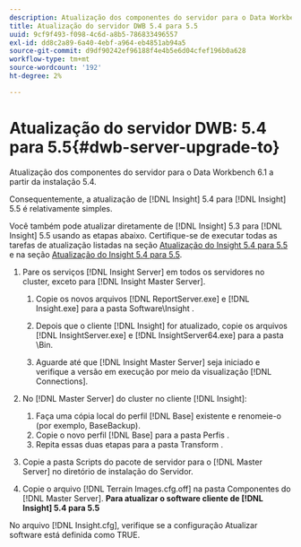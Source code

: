 ```yaml
---
description: Atualização dos componentes do servidor para o Data Workbench 6.1 a partir da instalação 5.4.
title: Atualização do servidor DWB 5.4 para 5.5
uuid: 9cf9f493-f098-4c6d-a8b5-786833496557
exl-id: dd8c2a89-6a40-4ebf-a964-eb4851ab94a5
source-git-commit: d9df90242ef96188f4e4b5e6d04cfef196b0a628
workflow-type: tm+mt
source-wordcount: '192'
ht-degree: 2%

---
```


# Atualização do servidor DWB: 5.4 para 5.5{#dwb-server-upgrade-to}

Atualização dos componentes do servidor para o Data Workbench 6.1 a partir da instalação 5.4.

Consequentemente, a atualização de [!DNL Insight] 5.4 para [!DNL Insight] 5.5 é relativamente simples.

Você também pode atualizar diretamente de [!DNL Insight] 5.3 para [!DNL Insight] 5.5 usando as etapas abaixo. Certifique-se de executar todas as tarefas de atualização listadas na seção [Atualização do Insight 5.4 para 5.5](../../../../home/c-inst-svr/c-upgrd-uninst-sftwr/c-upgrd-sftwr/t-upgrd-to-5.5.md#task-b581e47952e941158d52db3e68f076b9) e na seção [Atualização do Insight 5.4 para 5.5](../../../../home/c-inst-svr/c-upgrd-uninst-sftwr/c-upgrd-sftwr/t-upgrd-to-5.5.md#task-b581e47952e941158d52db3e68f076b9).

1. Pare os serviços [!DNL Insight Server] em todos os servidores no cluster, exceto para [!DNL Insight Master Server].

   1. Copie os novos arquivos [!DNL ReportServer.exe] e [!DNL Insight.exe] para a pasta Software\Insight .

   1. Depois que o cliente [!DNL Insight] for atualizado, copie os arquivos [!DNL InsightServer.exe] e [!DNL InsightServer64.exe] para a pasta \Bin.

   1. Aguarde até que [!DNL Insight Master Server] seja iniciado e verifique a versão em execução por meio da visualização [!DNL Connections].

1. No [!DNL Master Server] do cluster no cliente [!DNL Insight]:

   1. Faça uma cópia local do perfil [!DNL Base] existente e renomeie-o (por exemplo, BaseBackup).
   1. Copie o novo perfil [!DNL Base] para a pasta Perfis .
   1. Repita essas duas etapas para a pasta Transform .

1. Copie a pasta Scripts do pacote de servidor para o [!DNL Master Server] no diretório de instalação do Servidor.
1. Copie o arquivo [!DNL Terrain Images.cfg.off] na pasta Componentes do [!DNL Master Server].
   **Para atualizar o software cliente de  [!DNL Insight] 5.4 para 5.5**

No arquivo [!DNL Insight.cfg], verifique se a configuração Atualizar software está definida como TRUE.
